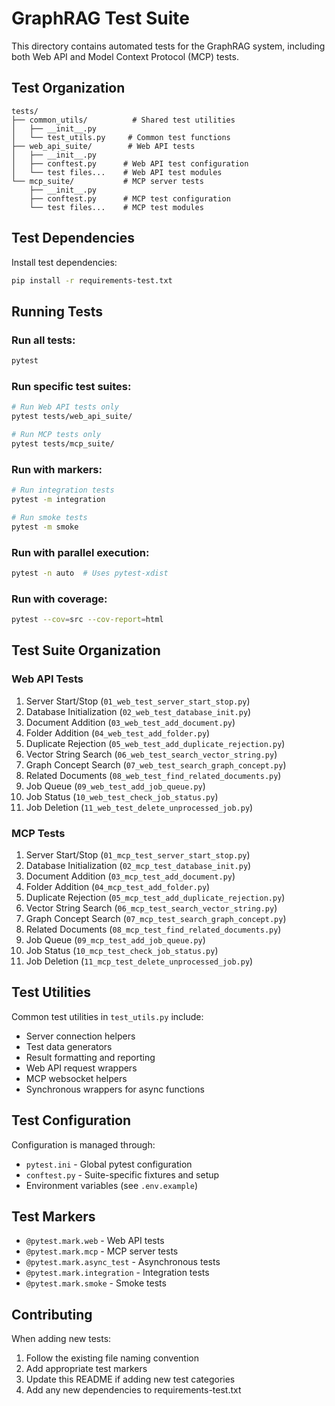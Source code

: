 # GraphRAG Test Suite

This directory contains automated tests for the GraphRAG system, including both Web API and Model Context Protocol (MCP) tests.

## Test Organization

```
tests/
├── common_utils/          # Shared test utilities
│   ├── __init__.py
│   └── test_utils.py     # Common test functions
├── web_api_suite/        # Web API tests
│   ├── __init__.py
│   ├── conftest.py      # Web API test configuration
│   └── test files...    # Web API test modules
└── mcp_suite/           # MCP server tests
    ├── __init__.py
    ├── conftest.py      # MCP test configuration
    └── test files...    # MCP test modules
```

## Test Dependencies

Install test dependencies:

```bash
pip install -r requirements-test.txt
```

## Running Tests

### Run all tests:
```bash
pytest
```

### Run specific test suites:
```bash
# Run Web API tests only
pytest tests/web_api_suite/

# Run MCP tests only
pytest tests/mcp_suite/
```

### Run with markers:
```bash
# Run integration tests
pytest -m integration

# Run smoke tests
pytest -m smoke
```

### Run with parallel execution:
```bash
pytest -n auto  # Uses pytest-xdist
```

### Run with coverage:
```bash
pytest --cov=src --cov-report=html
```

## Test Suite Organization

### Web API Tests

1. Server Start/Stop (`01_web_test_server_start_stop.py`)
2. Database Initialization (`02_web_test_database_init.py`)
3. Document Addition (`03_web_test_add_document.py`)
4. Folder Addition (`04_web_test_add_folder.py`)
5. Duplicate Rejection (`05_web_test_add_duplicate_rejection.py`)
6. Vector String Search (`06_web_test_search_vector_string.py`)
7. Graph Concept Search (`07_web_test_search_graph_concept.py`)
8. Related Documents (`08_web_test_find_related_documents.py`)
9. Job Queue (`09_web_test_add_job_queue.py`)
10. Job Status (`10_web_test_check_job_status.py`)
11. Job Deletion (`11_web_test_delete_unprocessed_job.py`)

### MCP Tests

1. Server Start/Stop (`01_mcp_test_server_start_stop.py`)
2. Database Initialization (`02_mcp_test_database_init.py`)
3. Document Addition (`03_mcp_test_add_document.py`)
4. Folder Addition (`04_mcp_test_add_folder.py`)
5. Duplicate Rejection (`05_mcp_test_add_duplicate_rejection.py`)
6. Vector String Search (`06_mcp_test_search_vector_string.py`)
7. Graph Concept Search (`07_mcp_test_search_graph_concept.py`)
8. Related Documents (`08_mcp_test_find_related_documents.py`)
9. Job Queue (`09_mcp_test_add_job_queue.py`)
10. Job Status (`10_mcp_test_check_job_status.py`)
11. Job Deletion (`11_mcp_test_delete_unprocessed_job.py`)

## Test Utilities

Common test utilities in `test_utils.py` include:

- Server connection helpers
- Test data generators
- Result formatting and reporting
- Web API request wrappers
- MCP websocket helpers
- Synchronous wrappers for async functions

## Test Configuration

Configuration is managed through:

- `pytest.ini` - Global pytest configuration
- `conftest.py` - Suite-specific fixtures and setup
- Environment variables (see `.env.example`)

## Test Markers

- `@pytest.mark.web` - Web API tests
- `@pytest.mark.mcp` - MCP server tests
- `@pytest.mark.async_test` - Asynchronous tests
- `@pytest.mark.integration` - Integration tests
- `@pytest.mark.smoke` - Smoke tests

## Contributing

When adding new tests:

1. Follow the existing file naming convention
2. Add appropriate test markers
3. Update this README if adding new test categories
4. Add any new dependencies to requirements-test.txt